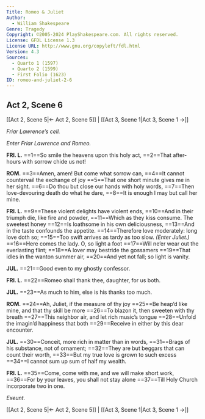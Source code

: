 ```yaml
---
Title: Romeo & Juliet
Author: 
  - William Shakespeare
Genre: Tragedy
Copyright: ©2005-2024 PlayShakespeare.com. All rights reserved.
License: GFDL License 1.3
License URL: http://www.gnu.org/copyleft/fdl.html
Version: 4.3
Sources:
  - Quarto 1 (1597)
  - Quarto 2 (1599)
  - First Folio (1623)
ID: romeo-and-juliet-2-6
---
```


## Act 2, Scene 6
[[Act 2, Scene 5|← Act 2, Scene 5]] | [[Act 3, Scene 1|Act 3, Scene 1 →]]

*Friar Lawrence’s cell.*

*Enter Friar Lawrence and Romeo.*

**FRI. L.**
==1==So smile the heavens upon this holy act,
==2==That after-hours with sorrow chide us not!

**ROM.**
==3==Amen, amen! But come what sorrow can,
==4==It cannot countervail the exchange of joy
==5==That one short minute gives me in her sight.
==6==Do thou but close our hands with holy words,
==7==Then love-devouring death do what he dare,
==8==It is enough I may but call her mine.

**FRI. L.**
==9==These violent delights have violent ends,
==10==And in their triumph die, like fire and powder,
==11==Which as they kiss consume. The sweetest honey
==12==Is loathsome in his own deliciousness,
==13==And in the taste confounds the appetite.
==14==Therefore love moderately: long love doth so;
==15==Too swift arrives as tardy as too slow.
*(Enter Juliet.)*
==16==Here comes the lady. O, so light a foot
==17==Will ne’er wear out the everlasting flint;
==18==A lover may bestride the gossamers
==19==That idles in the wanton summer air,
==20==And yet not fall; so light is vanity.

**JUL.**
==21==Good even to my ghostly confessor.

**FRI. L.**
==22==Romeo shall thank thee, daughter, for us both.

**JUL.**
==23==As much to him, else is his thanks too much.

**ROM.**
==24==Ah, Juliet, if the measure of thy joy
==25==Be heap’d like mine, and that thy skill be more
==26==To blazon it, then sweeten with thy breath
==27==This neighbor air, and let rich music’s tongue
==28==Unfold the imagin’d happiness that both
==29==Receive in either by this dear encounter.

**JUL.**
==30==Conceit, more rich in matter than in words,
==31==Brags of his substance, not of ornament;
==32==They are but beggars that can count their worth,
==33==But my true love is grown to such excess
==34==I cannot sum up sum of half my wealth.

**FRI. L.**
==35==Come, come with me, and we will make short work,
==36==For by your leaves, you shall not stay alone
==37==Till Holy Church incorporate two in one.

*Exeunt.*

[[Act 2, Scene 5|← Act 2, Scene 5]] | [[Act 3, Scene 1|Act 3, Scene 1 →]]